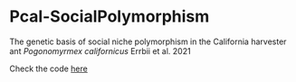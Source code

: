 # Pcal-SocialPolymorphism
The genetic basis of social niche polymorphism in the California harvester ant _Pogonomyrmex californicus_
Errbii et al. 2021

Check the code [here](./PcalGenomics.md)
